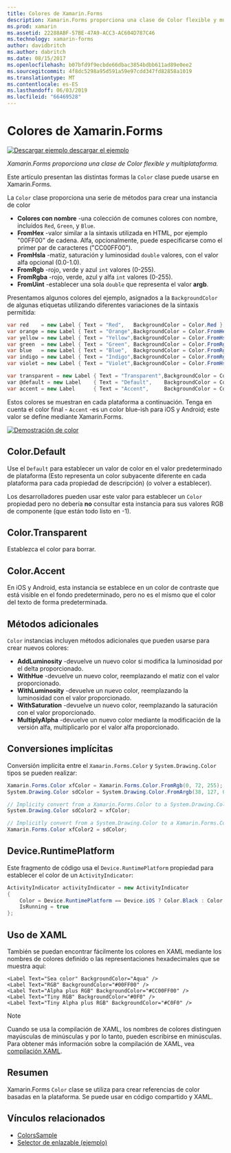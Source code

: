 ```yaml
---
title: Colores de Xamarin.Forms
description: Xamarin.Forms proporciona una clase de Color flexible y multiplataforma. En este artículo se explica la funcionalidad proporcionada por la clase de Color y cómo usarlo.
ms.prod: xamarin
ms.assetid: 22288ABF-57BE-47A9-ACC3-AC604D787C46
ms.technology: xamarin-forms
author: davidbritch
ms.author: dabritch
ms.date: 08/15/2017
ms.openlocfilehash: b07bfd9f9ecbde66dbac3854bdbb611ad89e0ee2
ms.sourcegitcommit: 4f8dc5298a95d591a59e97cdd347fd82858a1019
ms.translationtype: MT
ms.contentlocale: es-ES
ms.lasthandoff: 06/03/2019
ms.locfileid: "66469528"
---
```

# <a name="colors-in-xamarinforms"></a>Colores de Xamarin.Forms

[![Descargar ejemplo](~/media/shared/download.png) descargar el ejemplo](https://developer.xamarin.com/samples/WorkingWithColors)

_Xamarin.Forms proporciona una clase de Color flexible y multiplataforma._

Este artículo presentan las distintas formas la `Color` clase puede usarse en Xamarin.Forms.

La `Color` clase proporciona una serie de métodos para crear una instancia de color

-  **Colores con nombre** -una colección de comunes colores con nombre, incluidos `Red`, `Green`, y `Blue`.
-  **FromHex** -valor similar a la sintaxis utilizada en HTML, por ejemplo "00FF00" de cadena. Alfa, opcionalmente, puede especificarse como el primer par de caracteres ("CC00FF00").
-  **FromHsla** -matiz, saturación y luminosidad `double` valores, con el valor alfa opcional (0.0-1.0).
-  **FromRgb** -rojo, verde y azul `int` valores (0-255).
-  **FromRgba** -rojo, verde, azul y alfa `int` valores (0-255).
-  **FromUint** -establecer una sola `double` que representa el valor **argb**.

Presentamos algunos colores del ejemplo, asignados a la `BackgroundColor` de algunas etiquetas utilizando diferentes variaciones de la sintaxis permitida:

```csharp
var red    = new Label { Text = "Red",   BackgroundColor = Color.Red };
var orange = new Label { Text = "Orange",BackgroundColor = Color.FromHex("FF6A00") };
var yellow = new Label { Text = "Yellow",BackgroundColor = Color.FromHsla(0.167, 1.0, 0.5, 1.0) };
var green  = new Label { Text = "Green", BackgroundColor = Color.FromRgb (38, 127, 0) };
var blue   = new Label { Text = "Blue",  BackgroundColor = Color.FromRgba(0, 38, 255, 255) };
var indigo = new Label { Text = "Indigo",BackgroundColor = Color.FromRgb (0, 72, 255) };
var violet = new Label { Text = "Violet",BackgroundColor = Color.FromHsla(0.82, 1, 0.25, 1) };

var transparent = new Label { Text = "Transparent",BackgroundColor = Color.Transparent };
var @default = new Label    { Text = "Default",    BackgroundColor = Color.Default };
var accent = new Label      { Text = "Accent",     BackgroundColor = Color.Accent };
```

Estos colores se muestran en cada plataforma a continuación. Tenga en cuenta el color final - `Accent` -es un color blue-ish para iOS y Android; este valor se define mediante Xamarin.Forms.

 [![Demostración de color](colors-images/colors-sml.png "Color demostración")](colors-images/colors.png#lightbox "demostración de Color")

## <a name="colordefault"></a>Color.Default

Use el `Default` para establecer un valor de color en el valor predeterminado de plataforma (Esto representa un color subyacente diferente en cada plataforma para cada propiedad de descripción) (o volver a establecer).

Los desarrolladores pueden usar este valor para establecer un `Color` propiedad pero no debería **no** consultar esta instancia para sus valores RGB de componente (que están todo listo en -1).

## <a name="colortransparent"></a>Color.Transparent

Establezca el color para borrar.

## <a name="coloraccent"></a>Color.Accent

En iOS y Android, esta instancia se establece en un color de contraste que está visible en el fondo predeterminado, pero no es el mismo que el color del texto de forma predeterminada.

## <a name="additional-methods"></a>Métodos adicionales

`Color` instancias incluyen métodos adicionales que pueden usarse para crear nuevos colores:

-  **AddLuminosity** -devuelve un nuevo color si modifica la luminosidad por el delta proporcionado.
-  **WithHue** -devuelve un nuevo color, reemplazando el matiz con el valor proporcionado.
-  **WithLuminosity** -devuelve un nuevo color, reemplazando la luminosidad con el valor proporcionado.
-  **WithSaturation** -devuelve un nuevo color, reemplazando la saturación con el valor proporcionado.
-  **MultiplyAlpha** -devuelve un nuevo color mediante la modificación de la versión alfa, multiplicarlo por el valor alfa proporcionado.

## <a name="implicit-conversions"></a>Conversiones implícitas

Conversión implícita entre el `Xamarin.Forms.Color` y `System.Drawing.Color` tipos se pueden realizar:

```csharp
Xamarin.Forms.Color xfColor = Xamarin.Forms.Color.FromRgb(0, 72, 255);
System.Drawing.Color sdColor = System.Drawing.Color.FromArgb(38, 127, 0);

// Implicity convert from a Xamarin.Forms.Color to a System.Drawing.Color
System.Drawing.Color sdColor2 = xfColor;

// Implicitly convert from a System.Drawing.Color to a Xamarin.Forms.Color
Xamarin.Forms.Color xfColor2 = sdColor;
```

## <a name="deviceruntimeplatform"></a>Device.RuntimePlatform

Este fragmento de código usa el `Device.RuntimePlatform` propiedad para establecer el color de un `ActivityIndicator`:

```csharp
ActivityIndicator activityIndicator = new ActivityIndicator
{
    Color = Device.RuntimePlatform == Device.iOS ? Color.Black : Color.Default,
    IsRunning = true
};
```

## <a name="using-from-xaml"></a>Uso de XAML

También se puedan encontrar fácilmente los colores en XAML mediante los nombres de colores definido o las representaciones hexadecimales que se muestra aquí:

```xaml
<Label Text="Sea color" BackgroundColor="Aqua" />
<Label Text="RGB" BackgroundColor="#00FF00" />
<Label Text="Alpha plus RGB" BackgroundColor="#CC00FF00" />
<Label Text="Tiny RGB" BackgroundColor="#0F0" />
<Label Text="Tiny Alpha plus RGB" BackgroundColor="#C0F0" />
```

> [!NOTE]
> Cuando se usa la compilación de XAML, los nombres de colores distinguen mayúsculas de minúsculas y por lo tanto, pueden escribirse en minúsculas. Para obtener más información sobre la compilación de XAML, vea [compilación XAML](~/xamarin-forms/xaml/xamlc.md).

## <a name="summary"></a>Resumen

Xamarin.Forms `Color` clase se utiliza para crear referencias de color basadas en la plataforma. Se puede usar en código compartido y XAML.


## <a name="related-links"></a>Vínculos relacionados

- [ColorsSample](https://developer.xamarin.com/samples/WorkingWithColors)
- [Selector de enlazable (ejemplo)](https://developer.xamarin.com/samples/xamarin-forms/UserInterface/BindablePicker/)
